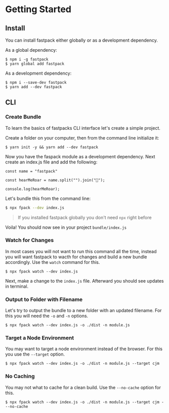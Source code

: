 # Getting Started

## Install

You can install fastpack either globally or as a development dependency.

As a global dependency:

```shell
$ npm i -g fastpack
$ yarn global add fastpack
```

As a development dependency:

```shell
$ npm i --save-dev fastpack
$ yarn add --dev fastpack
```

## CLI

### Create Bundle

To learn the basics of fastpacks CLI interface let's create a simple project.

Create a folder on your computer, then from the command line initialize it:

```shell
$ yarn init -y && yarn add --dev fastpack
```

Now you have the faspack module as a development dependency. Next create an index.js file and add the following:

```
const name = "fastpack"

const hearMeRoar = name.split("").join("👏");

console.log(hearMeRoar);
```

Let's bundle this from the command line:

```bash
$ npx fpack --dev index.js
```

> If you installed fastpack globally you don't need `npx` right before

Voila! You should now see in your project `bundle/index.js`

### Watch for Changes

In most cases you will not want to run this command all the time, instead you will want fastpack to wacth for changes and build a new bundle accordingly. Use the `watch` command for this.

```shell
$ npx fpack watch --dev index.js
```

Next, make a change to the `index.js` file. Afterward you should see updates in terminal.

### Output to Folder with Filename

Let's try to output the bundle to a new folder with an updated filename. For this you will need the `-o` and `-n` options.

```shell
$ npx fpack watch --dev index.js -o ./dist -n module.js
```

### Target a Node Environment

You may want to target a node environment instead of the browser. For this you use the `--target` option.

```shell
$ npx fpack watch --dev index.js -o ./dist -n module.js --target cjm
```

### No Caching

You may not what to cache for a clean build. Use the `--no-cache` option for this.

```shell
$ npx fpack watch --dev index.js -o ./dist -n module.js --target cjm ---no-cache
```
